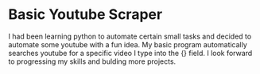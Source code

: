 # Basic Youtube Scraper
I had been learning python to automate certain small tasks
and decided to automate some youtube with a fun idea.
My basic program automatically searches youtube for a specific video 
I type into the {} field. I look forward to progressing my skills and 
bulding more projects.
